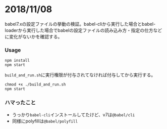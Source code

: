 # 2018/11/08

babel7.xの設定ファイルの挙動の検証。babel-cliから実行した場合とbabel-loaderから実行した場合でbabelの設定ファイルの読み込み方・指定の仕方などに変化がないかを確認する。

### Usage

```shell
npm install
npm start
```

`build_and_run.sh`に実行権限が付与されてなければ付与してから実行する。

```shell
chmod +x ./build_and_run.sh
npm start
```

### ハマったこと

* うっかり`babel-cli`インストールしてたけど、v7は`@babel/cli`
* 同様にpolyfillは`@babel/polyfill`
